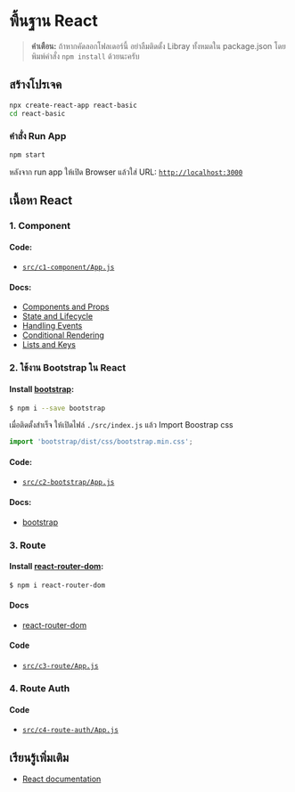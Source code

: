# พื้นฐาน React

> **คำเตือน:** ถ้าหากคัดลอกโฟลเดอร์นี้ อย่าลืมติดตั้ง Libray ทั้งหมดใน package.json โดยพิมพ์คำสั่ง `npm install` ด้วยนะครับ

## สร้างโปรเจค

```bash
npx create-react-app react-basic
cd react-basic
```

### คำสั่ง Run App

```bash
npm start
```
หลังจาก run app ให้เปิด Browser แล้วใส่ URL: [`http://localhost:3000`](http://localhost:3000)

## เนื้อหา React

### 1. Component

#### Code: 
- [`src/c1-component/App.js`](./src/c1-component/App.js)

#### Docs:
- [Components and Props](https://reactjs.org/docs/components-and-props.html)
- [State and Lifecycle](https://reactjs.org/docs/state-and-lifecycle.html)
- [Handling Events](https://reactjs.org/docs/handling-events.html)
- [Conditional Rendering](https://reactjs.org/docs/conditional-rendering.html)
- [Lists and Keys](https://reactjs.org/docs/lists-and-keys.html)

### 2. ใช้งาน Bootstrap ใน React

#### Install [bootstrap](https://www.npmjs.com/package/bootstrap):

```bash
$ npm i --save bootstrap
```

เมื่อติดตั้งสำเร็จ ให้เปิดไฟล์ `./src/index.js` แล้ว Import Boostrap css

```javascript
import 'bootstrap/dist/css/bootstrap.min.css';
```

#### Code:
- [`src/c2-bootstrap/App.js`](./src/c2-bootstrap/App.js)

#### Docs:
- [bootstrap](https://getbootstrap.com/docs/4.6/getting-started/introduction/)

### 3. Route

#### Install [react-router-dom](https://www.npmjs.com/package/react-router-dom):

```bash
$ npm i react-router-dom
```

#### Docs
- [react-router-dom](https://reactrouter.com/web/example/basic)

#### Code
- [`src/c3-route/App.js`](./src/c3-route/App.js)

### 4. Route Auth

#### Code
- [`src/c4-route-auth/App.js`](./src/c4-route-auth/App.js)

## เรียนรู้เพิ่มเติม

- [React documentation](https://reactjs.org/)
